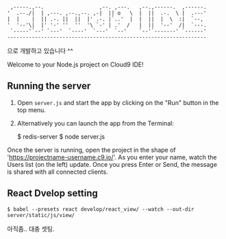 
     ,-----.,--.                  ,--. ,---.   ,--.,------.  ,------.
    '  .--./|  | ,---. ,--.,--. ,-|  || o   \  |  ||  .-.  \ |  .---'
    |  |    |  || .-. ||  ||  |' .-. |`..'  |  |  ||  |  \  :|  `--, 
    '  '--'\|  |' '-' ''  ''  '\ `-' | .'  /   |  ||  '--'  /|  `---.
     `-----'`--' `---'  `----'  `---'  `--'    `--'`-------' `------'
    ----------------------------------------------------------------- 

으로 개발하고 있습니다 ^^

Welcome to your Node.js project on Cloud9 IDE!

## Running the server

1) Open `server.js` and start the app by clicking on the "Run" button in the top menu.

2) Alternatively you can launch the app from the Terminal:

    $ redis-server
    $ node server.js

Once the server is running, open the project in the shape of 'https://projectname-username.c9.io/'. As you enter your name, watch the Users list (on the left) update. Once you press Enter or Send, the message is shared with all connected clients.

## React Dvelop setting

    $ babel --presets react develop/react_view/ --watch --out-dir server/static/js/view/

아직좀.. 대충 셋팅.